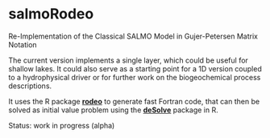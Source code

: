 # salmoRodeo
Re-Implementation of the Classical SALMO Model in Gujer-Petersen Matrix Notation

The current version implements a single layer, which could be useful for shallow lakes. It could also serve as a starting point for a 1D version coupled to a hydrophysical driver or for further work on the biogeochemical process descriptions.

It uses the R package [**rodeo**](https://cran.r-project.org/package=rodeo) to generate fast Fortran code, that can then be solved as initial value problem using the [**deSolve**](https://CRAN.R-project.org/package=deSolve) package in R.

Status: work in progress (alpha)
